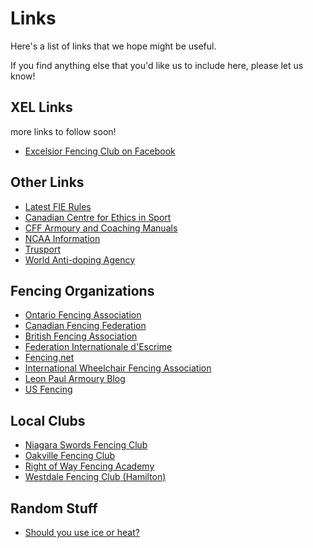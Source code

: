 # Links

Here's a list of links that we hope might be useful.

If you find anything else that you'd like us to include here, please let us know!

## XEL Links

more links to follow soon!

- [Excelsior Fencing Club on Facebook](https://www.facebook.com/pages/Excelsior-Fencing-Club-of-Kitchener-Waterloo/61080743805)  

## Other Links

- [Latest FIE Rules](http://fie.org/fie/documents/rules)
- [Canadian Centre for Ethics in Sport](http://www.cces.ca/)
- [CFF Armoury and Coaching Manuals](http://www.fencing.ca/coaching_manuals/manuals.htm)
- [NCAA Information](http://www.ncaaclearinghouse.net/)
- [Trusport](http://www.truesportpur.ca/)
- [World Anti-doping Agency](http://www.wada-ama.org/en/)

## Fencing Organizations

- [Ontario Fencing Association](http://fencingontario.ca/)
- [Canadian Fencing Federation](http://www.fencing.ca/)
- [British Fencing Association](http://www.britishfencing.com/)
- [Federation Internationale d'Escrime](http://www.fie.ch/Welcome.aspx)
- [Fencing.net](http://www.fencing.net/)
- [International Wheelchair Fencing Association](http://www.iwasf.com/iwasf/index.cfm/sports/iwas-wheelchair-fencing/)
- [Leon Paul Armoury Blog](https://www.leonpaul.com/blog/armoury/)
- [US Fencing](http://www.usfencing.org/)

## Local Clubs

- [Niagara Swords Fencing Club](http://fencingniagara.com/)
- [Oakville Fencing Club](http://www.canadianfencingacademy.ca/)
- [Right of Way Fencing Academy](https://www.rightofwayfencingacademy.com/)
- [Westdale Fencing Club (Hamilton)](http://www.westdalefencing.com/)

## Random Stuff

- [Should you use ice or heat?](http://sircsportresearch.blogspot.com/2011/05/ice-ice-baby.html#axzz1Nw1eWVMG)
